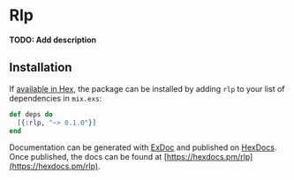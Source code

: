 # Rlp

**TODO: Add description**

## Installation

If [available in Hex](https://hex.pm/docs/publish), the package can be installed
by adding `rlp` to your list of dependencies in `mix.exs`:

```elixir
def deps do
  [{:rlp, "~> 0.1.0"}]
end
```

Documentation can be generated with [ExDoc](https://github.com/elixir-lang/ex_doc)
and published on [HexDocs](https://hexdocs.pm). Once published, the docs can
be found at [https://hexdocs.pm/rlp](https://hexdocs.pm/rlp).

